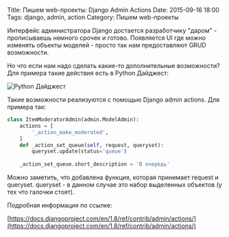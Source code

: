 Title: Пишем web-проекты: Django Admin Actions
Date: 2015-09-16 18:00
Tags: django, admin, action
Category: Пишем web-проекты


Интерфейс администратора Django достается разработчику "даром" - прописываешь немного срочек и готово.
Появляется UI где можно изменять объекты моделей - просто так нам предоставляют GRUD возможности.

Но что если нам надо сделать какие-то дополнительные возможности?
Для примера такие действия есть в Python Дайджест:

![Python Дайджест](http://pynsk.ru/images/posts/django_actions.png)


Такие возможности реализуются с помощью Django admin actions. 
Для примера так:

```python
class ItemModeratorAdmin(admin.ModelAdmin):
    actions = [
        '_action_make_moderated',
    ]
    def _action_set_queue(self, request, queryset):
        queryset.update(status='queue')
    
    _action_set_queue.short_description = 'В очередь'
```

Можно заметить, что добавлена функция, которая принимает request и queryset. queryset - в данном случае это набор выделенных объектов (у тех что галочки стоят). 

Подробная информация по ссылке:

[https://docs.djangoproject.com/en/1.8/ref/contrib/admin/actions/](https://docs.djangoproject.com/en/1.8/ref/contrib/admin/actions/)